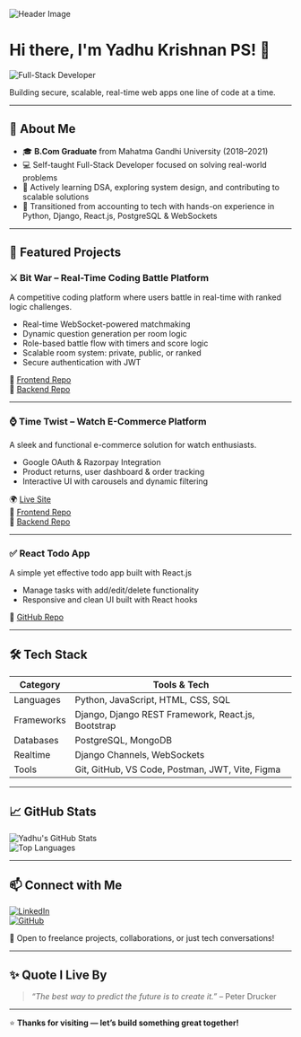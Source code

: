 ![Header Image](https://media.licdn.com/dms/image/v2/D4E16AQFiW6Eb3qcn3w/profile-displaybackgroundimage-shrink_350_1400/profile-displaybackgroundimage-shrink_350_1400/0/1721711745129?e=1758758400&v=beta&t=SwJg03BUnbs7KYnI-Cfl02m4n9i_9Myvpww8mWKQ420)


# Hi there, I'm Yadhu Krishnan PS! 👋

![Full-Stack Developer](https://img.shields.io/badge/Full--Stack%20Developer-🚀-blue?style=for-the-badge)

Building secure, scalable, real-time web apps one line of code at a time.

---

## 🌟 About Me

- 🎓 **B.Com Graduate** from Mahatma Gandhi University (2018–2021)  
- 💻 Self-taught Full-Stack Developer focused on solving real-world problems  
- 🧠 Actively learning DSA, exploring system design, and contributing to scalable solutions  
- 🔄 Transitioned from accounting to tech with hands-on experience in Python, Django, React.js, PostgreSQL & WebSockets  

---

## 🚀 Featured Projects

### ⚔️ Bit War – Real-Time Coding Battle Platform  
A competitive coding platform where users battle in real-time with ranked logic challenges.

- Real-time WebSocket-powered matchmaking  
- Dynamic question generation per room logic  
- Role-based battle flow with timers and score logic  
- Scalable room system: private, public, or ranked  
- Secure authentication with JWT

🔗 [Frontend Repo](https://github.com/yadhuu06/BitWar-front-end)  
🔗 [Backend Repo](https://github.com/yadhuu06/bitwar-backend)

---

### ⌚ Time Twist – Watch E-Commerce Platform  
A sleek and functional e-commerce solution for watch enthusiasts.

- Google OAuth & Razorpay Integration  
- Product returns, user dashboard & order tracking  
- Interactive UI with carousels and dynamic filtering  

🌍 [Live Site](https://timetwist.shop/)  
🔗 [Frontend Repo](https://github.com/yadhuu06/time-twist-frontend)  
🔗 [Backend Repo](https://github.com/yadhuu06/time-twist-backend)

---

### ✅ React Todo App  
A simple yet effective todo app built with React.js

- Manage tasks with add/edit/delete functionality  
- Responsive and clean UI built with React hooks

🔗 [GitHub Repo](https://github.com/yadhuu06/react-todo-app)

---

## 🛠️ Tech Stack

| Category        | Tools & Tech                                                                 |
|-----------------|-------------------------------------------------------------------------------|
| Languages       | Python, JavaScript, HTML, CSS, SQL                                           |
| Frameworks      | Django, Django REST Framework, React.js, Bootstrap                          |
| Databases       | PostgreSQL, MongoDB                                                          |
| Realtime        | Django Channels, WebSockets                                                  |
| Tools           | Git, GitHub, VS Code, Postman, JWT, Vite, Figma                              |

---

## 📈 GitHub Stats

![Yadhu's GitHub Stats](https://github-readme-stats.vercel.app/api?username=yadhuu06&show_icons=true&theme=radical)  
![Top Languages](https://github-readme-stats.vercel.app/api/top-langs/?username=yadhuu06&layout=compact&theme=radical)

---

## 📫 Connect with Me

[![LinkedIn](https://img.shields.io/badge/LinkedIn-blue?style=for-the-badge&logo=linkedin)](https://www.linkedin.com/in/yadhu-krishnan-2aa958300/)  
[![GitHub](https://img.shields.io/badge/GitHub-000?style=for-the-badge&logo=github)](https://github.com/yadhuu06)

💬 Open to freelance projects, collaborations, or just tech conversations!

---

## ✨ Quote I Live By

> *“The best way to predict the future is to create it.”* – Peter Drucker

---

⭐ **Thanks for visiting — let’s build something great together!**
